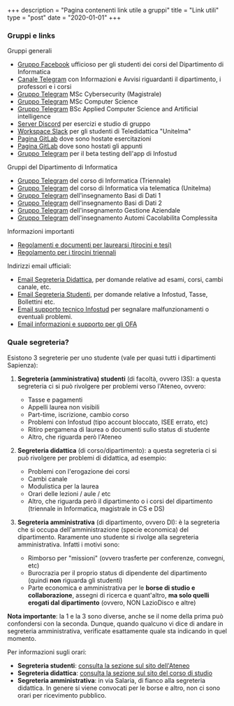 +++
description = "Pagina contenenti link utile a gruppi"
title = "Link utili"
type = "post"
date = "2020-01-01"
+++

### Gruppi e links

Gruppi generali

* [Gruppo Facebook](https://m.facebook.com/groups/informaticasapienza) ufficioso per gli studenti dei corsi del Dipartimento di Informatica
* [Canale Telegram](https://t.me/sapienzafeed) con Informazioni e Avvisi riguardanti il dipartimento, i professori e i corsi
* [Gruppo Telegram](https://t.me/sapienzacyberclass) MSc Cybersecurity (Magistrale)
* [Gruppo Telegram](https://t.me/joinchat/CEB_mRH55TWA6dBKsd0zuw) MSc Computer Science
* [Gruppo Telegram](https://t.me/appliedCS_AI) BSc Applied Computer Science and Artificial intelligence
* [Server Discord](https://discord.gg/YxENrKk) per esercizi e studio di gruppo
* [Workspace Slack](https://ecssap.slack.com/) per gli studenti di Teledidattica "Unitelma"
* [Pagina GitLab](https://gitlab.com/sapienzastudents/exercises) dove sono hostate esercitazioni
* [Pagina GitLab](https://gitlab.com/sapienzastudents/papers) dove sono hostati gli appunti
* [Gruppo Telegram](https://t.me/infostudapp) per il beta testing dell'app di Infostud

Gruppi del Dipartimento di Informatica

* [Gruppo Telegram](https://t.me/sapienzainformatica) del corso di Informatica (Triennale)
* [Gruppo Telegram](https://t.me/InformaticaSapienzaTeledidattica) del corso di Informatica via telematica (Unitelma)
* [Gruppo Telegram](https://t.me/joinchat/HqZRnxrcY0tEc3v0isuoog) dell'insegnamento Basi di Dati 1
* [Gruppo Telegram](https://t.me/basid2) dell'insegnamento Basi di Dati 2
* [Gruppo Telegram](https://t.me/joinchat/AtS6nBsS8-aCuteDf3vYNw) dell'insegnamento Gestione Aziendale
* [Gruppo Telegram](https://t.me/i3sautomi) dell'insegnamento Automi Cacolabilita Complessita

Informazioni importanti

* [Regolamenti e documenti per laurearsi (tirocini e tesi)](https://www.studiareinformatica.uniroma1.it/laurearsi)
* [Regolamento per i tirocini triennali](https://www.studiareinformatica.uniroma1.it/laurearsi/regolamento-tirocinio)

Indirizzi email ufficiali:

* [Email Segreteria Didattica](mailto:segr.didattica@di.uniroma1.it), per domande relative ad esami, corsi, cambi canale, etc.
* [Email Segreteria Studenti](mailto:segrstudenti.I3S@uniroma1.it), per domande relative a Infostud, Tasse, Bollettini etc.
* [Email supporto tecnico Infostud](mailto:infostud@uniroma1.it) per segnalare malfunzionamenti o eventuali problemi.
* [Email informazioni e supporto per gli OFA](ofa@uniroma1.it)

### Quale segreteria?

Esistono 3 segreterie per uno studente (vale per quasi tutti i dipartimenti Sapienza):

1. **Segreteria (amministrativa) studenti** (di facoltà, ovvero I3S): a questa segreteria ci si può rivolgere per problemi verso l'Ateneo, ovvero:
   - Tasse e pagamenti
   - Appelli laurea non visibili
   - Part-time, iscrizione, cambio corso
   - Problemi con Infostud (tipo account bloccato, ISEE errato, etc)
   - Ritiro pergamena di laurea o documenti sullo status di studente
   - Altro, che riguarda però l'Ateneo

2. **Segreteria didattica** (di corso/dipartimento): a questa segreteria ci si può rivolgere per problemi di didattica, ad esempio:
   - Problemi con l'erogazione dei corsi
   - Cambi canale
   - Modulistica per la laurea
   - Orari delle lezioni / aule / etc
   - Altro, che riguarda però il dipartimento o i corsi del dipartimento (triennale in Informatica, magistrale in CS e DS)

3. **Segreteria amministrativa** (di dipartimento, ovvero DI): è la segreteria che si occupa dell'amministrazione (specie economica) del dipartimento. Raramente uno studente si rivolge alla segreteria amministrativa. Infatti i motivi sono:
   - Rimborso per "missioni" (ovvero trasferte per conferenze, convegni, etc)
   - Burocrazia per il proprio status di dipendente del dipartimento (quindi **non** riguarda gli studenti)
   - Parte economica e amministrativa per le **borse di studio e collaborazione**, assegni di ricerca e quant'altro, **ma solo quelli erogati dal dipartimento** (ovvero, NON LazioDisco e altre)

**Nota importante**: la 1 e la 3 sono diverse, anche se il nome della prima può confondersi con la seconda. Dunque, quando qualcuno vi dice di andare in segreteria amministrativa, verificate esattamente quale sta indicando in quel momento.

Per informazioni sugli orari:

- **Segreteria studenti**: [consulta la sezione sul sito dell'Ateneo](https://www.uniroma1.it/it/pagina/segreteria-di-ingegneria-dellinformazione-informatica-e-statistica)
- **Segreteria didattica**: [consulta la sezione sul sito del corso di studio](https://www.studiareinformatica.uniroma1.it/segreteria-didattica)
- **Segreteria amministrativa**: in via Salaria, di fianco alla segreteria didattica. In genere si viene convocati per le borse e altro, non ci sono orari per ricevimento pubblico.

